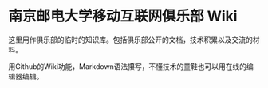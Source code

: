 南京邮电大学移动互联网俱乐部 Wiki
====

这里用作俱乐部的临时的知识库。包括俱乐部公开的文档，技术积累以及交流的材料。

用Github的Wiki功能，Markdown语法攥写，不懂技术的童鞋也可以用在线的编辑器编辑。


